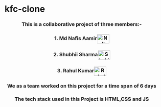 # kfc-clone
<h3 align="center">This is a collaborative project of three members:-</h3>
<h3 align="center">1. Md Nafis Aamir<a href="https://github.com/NafisAamir" target="blank"><img align="center" src="https://raw.githubusercontent.com/rahuldkjain/github-profile-readme-generator/master/src/images/icons/Social/github.svg" alt="Nafis" height="30" width="40" /></a></h3>
<h3 align="center">2. Shubhii Sharma<a href="https://github.com/shubhi221199" target="blank"><img align="center" src="https://raw.githubusercontent.com/rahuldkjain/github-profile-readme-generator/master/src/images/icons/Social/github.svg" alt="Shubii" height="30" width="40" /></a></h3>
<h3 align="center">3. Rahul Kumar<a href="https://github.com/RahulKumarjsr" target="blank"><img align="center" src="https://raw.githubusercontent.com/rahuldkjain/github-profile-readme-generator/master/src/images/icons/Social/github.svg" alt="Rahul" height="30" width="40" /></a></h3>
<h3 align="center">We as a team worked on this project for a time span of 6 days</h3>
<h3 align="center">The tech stack used in this Project is HTML,CSS and JS </h3>
